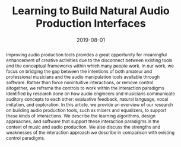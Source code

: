 ---
layout: default-publication
title: "Learning to Build Natural Audio Production Interfaces"
collection: publications
permalink: /publications/2019-08-01-pardo2019learning
abstract: "Improving audio production tools provides a great opportunity for meaningful enhancement of creative activities due to the disconnect between existing tools and the conceptual frameworks within which many people work. In our work, we focus on bridging the gap between the intentions of both amateur and professional musicians and the audio manipulation tools available through software. Rather than force nonintuitive interactions, or remove control altogether, we reframe the controls to work within the interaction paradigms identified by research done on how audio engineers and musicians communicate auditory concepts to each other: evaluative feedback, natural language, vocal imitation, and exploration. In this article, we provide an overview of our research on building audio production tools, such as mixers and equalizers, to support these kinds of interactions. We describe the learning algorithms, design approaches, and software that support these interaction paradigms in the context of music and audio production. We also discuss the strengths and weaknesses of the interaction approach we describe in comparison with existing control paradigms."
date: 2019-08-01
venue: 'Arts'
paperurl: '/files/pardo2019learning.pdf'
categories: 
  - Natural Audio Production Interfaces
citation: 'Pardo, B., Cartwright, M., Seetharaman, P., Kim, B. Learning to Build Natural Audio Production Interfaces. In <i>Arts</i>, 2019, vol. 8(3), 110.'
author_profile: true
---